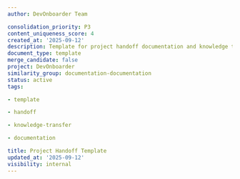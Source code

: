 ```yaml
---
author: DevOnboarder Team

consolidation_priority: P3
content_uniqueness_score: 4
created_at: '2025-09-12'
description: Template for project handoff documentation and knowledge transfer
document_type: template
merge_candidate: false
project: DevOnboarder
similarity_group: documentation-documentation
status: active
tags:

- template

- handoff

- knowledge-transfer

- documentation

title: Project Handoff Template
updated_at: '2025-09-12'
visibility: internal
---
```

